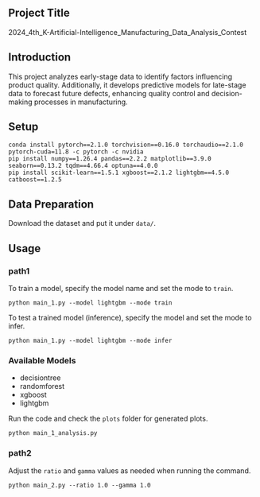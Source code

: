 ## Project Title
2024_4th_K-Artificial-Intelligence_Manufacturing_Data_Analysis_Contest

## Introduction
This project analyzes early-stage data to identify factors influencing product quality. Additionally, it develops predictive models for late-stage data to forecast future defects, enhancing quality control and decision-making processes in manufacturing.

## Setup
```shell
conda install pytorch==2.1.0 torchvision==0.16.0 torchaudio==2.1.0 pytorch-cuda=11.8 -c pytorch -c nvidia
pip install numpy==1.26.4 pandas==2.2.2 matplotlib==3.9.0 seaborn==0.13.2 tqdm==4.66.4 optuna==4.0.0
pip install scikit-learn==1.5.1 xgboost==2.1.2 lightgbm==4.5.0 catboost==1.2.5
```
## Data Preparation
Download the dataset and put it under `data/`. 

## Usage
### path1

To train a model, specify the model name and set the mode to `train`.

```shell
python main_1.py --model lightgbm --mode train
```

To test a trained model (inference), specify the model and set the mode to infer.
```shell
python main_1.py --model lightgbm --mode infer
```
### Available Models
- decisiontree
- randomforest
- xgboost
- lightgbm


Run the code and check the `plots` folder for generated plots.
```shell
python main_1_analysis.py
```

### path2
Adjust the `ratio` and `gamma` values as needed when running the command.

```shell
python main_2.py --ratio 1.0 --gamma 1.0

```
